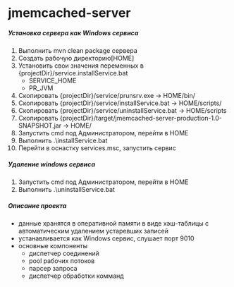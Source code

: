 # jmemcached-server

<h5>Установка сервера как Windows сервиса</h5>
<ol>
    <li>Выполнить mvn clean package сервера</li>
    <li>Создать рабочую директорию[HOME]</li>
    <li>Установить свои значения переменных в {projectDir}/service.installService.bat
        <ul>
            <li>SERVICE_HOME</li>
            <li>PR_JVM</li>
        </ul>
    </li>
    <li>Скопировать {projectDir}/service/prunsrv.exe -> HOME/bin/</li>
    <li>Скопировать {projectDir}/service/installService.bat  -> HOME/scripts/</li>
    <li>Скопировать {projectDir}/service/uninstallService.bat  -> HOME/scripts</li>
    <li>Скопировать {projectDir}/target/jmemcached-server-production-1.0-SNAPSHOT.jar -> HOME/</li>
    <li>Запустить cmd под Администратором, перейти в HOME</li>
    <li>Выполнить .\installService.bat</li>
    <li>Перейти в оснастку services.msc, запустить сервис</li>
</ol>

<h5>Удаление windows сервиса</h5>
<ol>
    <li>Запустить cmd под Администратором, перейти в HOME</li>
    <li>Выполнить .\uninstallService.bat</li>
</ol>

<h5>Описание проекта</h5>
<ul>
    <li>данные хранятся в оперативной памяти в виде хэш-таблицы с автоматическим удалением устаревших записей</li>
    <li>устанавливается как Windows сервис, слушает порт 9010</li>
    <li>
        основные компоненты
        <ul>
            <li>диспетчер соединений</li>
            <li>pool рабочих потоков</li>
            <li>парсер запроса</li>
            <li>диспетчер обработки комманд</li>
        </ul>
    </li>
</ul>